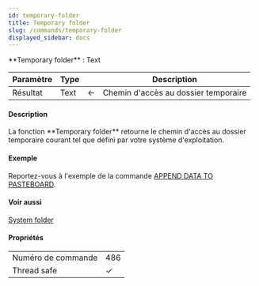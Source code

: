 ```yaml
---
id: temporary-folder
title: Temporary folder
slug: /commands/temporary-folder
displayed_sidebar: docs
---
```


<!--REF #_command_.Temporary folder.Syntax-->**Temporary folder**  : Text<!-- END REF-->
<!--REF #_command_.Temporary folder.Params-->
| Paramètre | Type |  | Description |
| --- | --- | --- | --- |
| Résultat | Text | &#8592; | Chemin d'accès au dossier temporaire |

<!-- END REF-->

#### Description 

<!--REF #_command_.Temporary folder.Summary-->La fonction **Temporary folder** retourne le chemin d'accès au dossier temporaire courant tel que défini par votre système d'exploitation.<!-- END REF-->

#### Exemple 

Reportez-vous à l'exemple de la commande [APPEND DATA TO PASTEBOARD](append-data-to-pasteboard.md).

#### Voir aussi 

[System folder](system-folder.md)  

#### Propriétés

|  |  |
| --- | --- |
| Numéro de commande | 486 |
| Thread safe | &check; |


